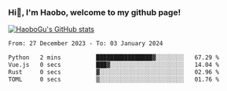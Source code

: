 ### Hi👋, I'm Haobo, welcome to my github page!

[![HaoboGu's GitHub stats](https://readme-status-4voh.vercel.app/api?username=HaoboGu&count_private=true&show_icons=true&theme=transparent&border_color=2f80ed)](https://github.com/HaoboGu)
<!--START_SECTION:waka-->

```txt
From: 27 December 2023 - To: 03 January 2024

Python   2 mins          ████████████████▓░░░░░░░░   67.29 %
Vue.js   0 secs          ███▓░░░░░░░░░░░░░░░░░░░░░   14.04 %
Rust     0 secs          ▓░░░░░░░░░░░░░░░░░░░░░░░░   02.96 %
TOML     0 secs          ▒░░░░░░░░░░░░░░░░░░░░░░░░   01.76 %
```

<!--END_SECTION:waka-->
<!--
backup url: https://github-readme-status-dusky-ten.vercel.app/api?username=HaoboGu&count_private=true&show_icons=true&theme=transparent&border_color=2f80ed
-->
<!--
**HaoboGu/HaoboGu** is a ✨ _special_ ✨ repository because its `README.md` (this file) appears on your GitHub profile.

Here are some ideas to get you started:

- 🔭 I’m currently working on AI-assisted programming tools
- 🌱 I’m currently learning ...
- 👯 I’m looking to collaborate on ...
- 🤔 I’m looking for help with ...
- 💬 Ask me about ...
- 📫 How to reach me: ...
- 😄 Pronouns: ...
- ⚡ Fun fact: ...
-->
